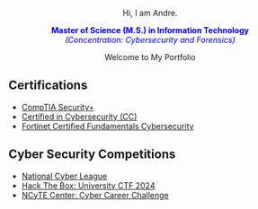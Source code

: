 <p align="center">Hi, I am Andre.</p>

<p align="center">
  <span style="color: #0000ff; text-align: center;">
    <strong>Master of Science (M.S.) in Information Technology</strong><br />
    <em>(Concentration: Cybersecurity and Forensics)</em>
  </span>
</p>

<p align="center">Welcome to My Portfolio</p>


<h2>Certifications</h2>

- [CompTIA Security+](https://www.credly.com/badges/1d10427c-3318-4b9f-8d2a-eb7309943c7d/linked_in_profile)
- [Certified in Cybersecurity (CC)](https://www.credly.com/badges/7caa4c6a-7b09-4170-872a-4f965653e1ae/linked_in_profile)
- [Fortinet Certified Fundamentals Cybersecurity](https://www.credly.com/badges/803d8fb2-91f8-46c0-8a78-3960f7432508/linked_in_profile)

<h2>Cyber Security Competitions</h2>

- [National Cyber League](https://github.com/Redfooxx/National-Cyber-League)
- [Hack The Box: University CTF 2024](https://github.com/Redfooxx/Hack-the-Box)
- [NCyTE Center: Cyber Career Challenge](https://github.com/Redfooxx/NCyTE-Center)
